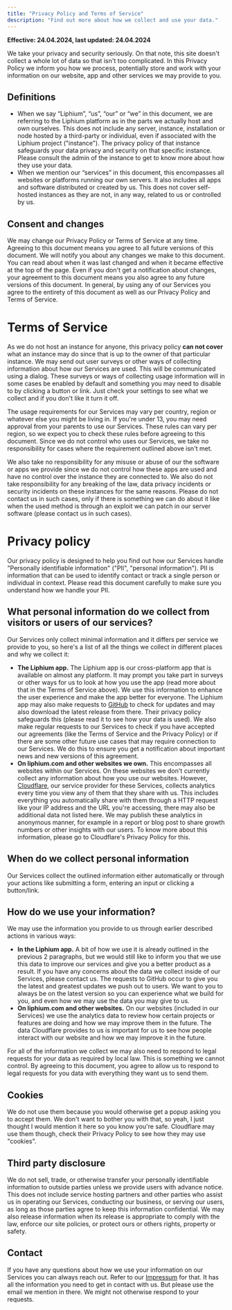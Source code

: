 ```yaml
---
title: "Privacy Policy and Terms of Service"
description: "Find out more about how we collect and use your data."
---
```

		
**Effective: 24.04.2024, last updated: 24.04.2024**

We take your privacy and security seriously. On that note, this site doesn't collect a whole lot of data so that isn't too complicated. In this Privacy Policy we inform you how we process, potentially store and work with your information on our website, app and other services we may provide to you.

## Definitions

- When we say “Liphium”, “us”, “our” or “we” in this document, we are referring to the Liphium platform as in the parts we actually host and own ourselves. This does not include any server, instance, installation or node hosted by a third-party or individual, even if associated with the Liphium project ("instance"). The privacy policy of that instance safeguards your data privacy and security on that specific instance. Please consult the admin of the instance to get to know more about how they use your data.
- When we mention our “services” in this document, this encompasses all websites or platforms running our own servers. It also includes all apps and software distributed or created by us. This does not cover self-hosted instances as they are not, in any way, related to us or controlled by us.

## Consent and changes

We may change our Privacy Policy or Terms of Service at any time. Agreeing to this document means you agree to all future versions of this document. We will notify you about any changes we make to this document. You can read about when it was last changed and when it became effective at the top of the page. Even if you don't get a notification about changes, your agreement to this document means you also agree to any future versions of this document. In general, by using any of our Services you agree to the entirety of this document as well as our Privacy Policy and Terms of Service.

# Terms of Service

As we do not host an instance for anyone, this privacy policy **can not cover** what an instance may do since that is up to the owner of that particular instance. We may send out user surveys or other ways of collecting information about how our Services are used. This will be communicated using a dialog. These surveys or ways of collecting usage information will in some cases be enabled by default and something you may need to disable to by clicking a button or link. Just check your settings to see what we collect and if you don't like it turn it off.

The usage requirements for our Services may vary per country, region or whatever else you might be living in. If you're under 13, you may need approval from your parents to use our Services. These rules can vary per region, so we expect you to check these rules before agreeing to this document. Since we do not control who uses our Services, we take no responsibility for cases where the requirement outlined above isn't met.

We also take no responsibility for any misuse or abuse of our the software or apps we provide since we do not control how these apps are used and have no control over the instance they are connected to. We also do not take responsibility for any breaking of the law, data privacy incidents or security incidents on these instances for the same reasons. Please do not contact us in such cases, only if there is something we can do about it like when the used method is through an exploit we can patch in our server software (please contact us in such cases).


# Privacy policy

Our privacy policy is designed to help you find out how our Services handle "Personally identifiable information" ("PII", "personal information"). PII is information that can be used to identify contact or track a single person or individual in context. Please read this document carefully to make sure you understand how we handle your PII.

## What personal information do we collect from visitors or users of our services?

Our Services only collect minimal information and it differs per service we provide to you, so here's a list of all the things we collect in different places and why we collect it:
- **The Liphium app.** The Liphium app is our cross-platform app that is available on almost any platform. It may prompt you take part in surveys or other ways for us to look at how you use the app (read more about that in the Terms of Service above). We use this information to enhance the user experience and make the app better for everyone. The Liphium app may also make requests to [GitHub](https://github.com) to check for updates and may also download the latest release from there. Their privacy policy safeguards this (please read it to see how your data is used). We also make regular requests to our Services to check if you have accepted our agreements (like the Terms of Service and the Privacy Policy) or if there are some other future use cases that may require connection to our Services. We do this to ensure you get a notification about important news and new versions of this agreement.
- **On liphium.com and other websites we own.** This encompasses all websites within our Services. On these websites we don't currently collect any information about how you use our websites. However, [Cloudflare](https://cloudflare.com), our service provider for these Services, collects analytics every time you view any of them that they share with us. This includes everything you automatically share with them through a HTTP request like your IP address and the URL you're accessing, there may also be additional data not listed here. We may publish these analytics in anonymous manner, for example in a report or blog post to share growth numbers or other insights with our users. To know more about this information, please go to Cloudflare's Privacy Policy for this.

## When do we collect personal information

Our Services collect the outlined information either automatically or through your actions like submitting a form, entering an input or clicking a button/link.

## How do we use your information?

We may use the information you provide to us through earlier described actions in various ways:
- **In the Liphium app.** A bit of how we use it is already outlined in the previous 2 paragraphs, but we would still like to inform you that we use this data to improve our services and give you a better product as a result. If you have any concerns about the data we collect inside of our Services, please contact us. The requests to GitHub occur to give you the latest and greatest updates we push out to users. We want to you to always be on the latest version so you can experience what we build for you, and even how we may use the data you may give to us.
- **On liphium.com and other websites.** On our websites (included in our Services) we use the analytics data to review how certain projects or features are doing and how we may improve them in the future. The data Cloudflare provides to us is important for us to see how people interact with our website and how we may improve it in the future.

For all of the information we collect we may also need to respond to legal requests for your data as required by local law. This is something we cannot control. By agreeing to this document, you agree to allow us to respond to legal requests for you data with everything they want us to send them.

## Cookies

We do not use them because you would otherwise get a popup asking you to accept them. We don't want to bother you with that, so yeah, I just thought I would mention it here so you know you're safe. Cloudflare may use them though, check their Privacy Policy to see how they may use "cookies".

## Third party disclosure

We do not sell, trade, or otherwise transfer your personally identifiable information to outside parties unless we provide users with advance notice. This does not include service hosting partners and other parties who assist us in operating our Services, conducting our business, or serving our users, as long as those parties agree to keep this information confidential. We may also release information when its release is appropriate to comply with the law, enforce our site policies, or protect ours or others rights, property or safety.

## Contact

If you have any questions about how we use your information on our Services you can always reach out. Refer to our [Impressum](/impressum) for that. It has all the information you need to get in contact with us. But please use the email we mention in there. We might not otherwise respond to your requests.